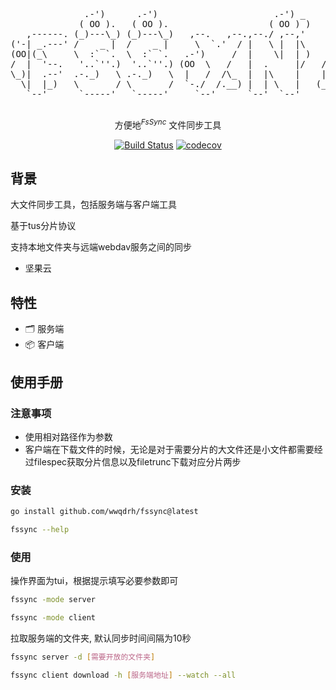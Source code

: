 <div align="center">
  <p>
      <pre style="float:center">
              .-')      .-')                      .-') _              
             ( OO ).   ( OO ).                   ( OO ) )             
   ,------. (_)---\_) (_)---\_)   ,--.   ,--.,--./ ,--,'     .-----.  
('-| _.---' /    _ |  /    _ |     \  `.'  / |   \ |  |\    '  .--./  
(OO|(_\     \  :` `.  \  :` `.   .-')     /  |    \|  | )   |  |('-.  
/  |  '--.   '..`''.)  '..`''.) (OO  \   /   |  .     |/   /_) |OO  ) 
\_)|  .--'  .-._)   \ .-._)   \  |   /  /\_  |  |\    |    ||  |`-'|  
  \|  |_)   \       / \       /  `-./  /.__) |  | \   |   (_'  '--'\  
   `--'      `-----'   `-----'     `--'      `--'  `--'      `-----'  
  </pre>
  </p>
  <p>

  <p align='center'>
方便地<sup><em>FsSync</em></sup> 文件同步工具
<br> 
</p>


[![Build Status](https://github.com/wwqdrh/fssync/actions/workflows/push.yml/badge.svg)](https://github.com/wwqdrh/fssync/actions)
[![codecov](https://codecov.io/gh/wwqdrh/fssync/branch/main/graph/badge.svg?token=0QUPXM08Z1)](https://codecov.io/gh/wwqdrh/fssync)

  </p>
</div>


## 背景

大文件同步工具，包括服务端与客户端工具

基于tus分片协议

支持本地文件夹与远端webdav服务之间的同步

- 坚果云

## 特性

- 🗂 服务端
- 📦 客户端

## 使用手册

### 注意事项

- 使用相对路径作为参数
- 客户端在下载文件的时候，无论是对于需要分片的大文件还是小文件都需要经过filespec获取分片信息以及filetrunc下载对应分片两步

### 安装

```bash
go install github.com/wwqdrh/fssync@latest

fssync --help
```

### 使用

操作界面为tui，根据提示填写必要参数即可

```bash
fssync -mode server

fssync -mode client
```

拉取服务端的文件夹, 默认同步时间间隔为10秒

```bash
fssync server -d [需要开放的文件夹]

fssync client download -h [服务端地址] --watch --all
```